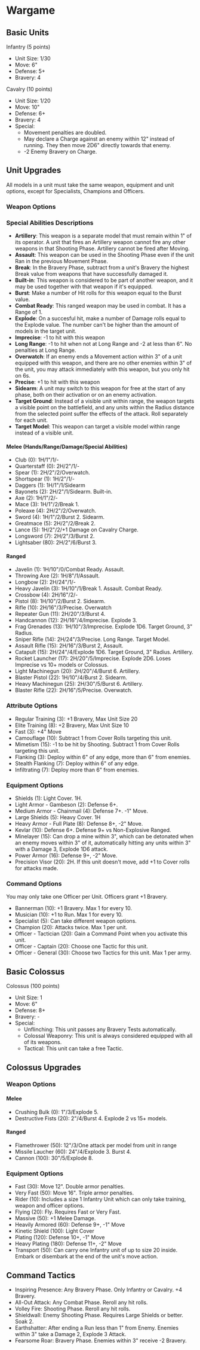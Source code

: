 # Wargame

## Basic Units

Infantry (5 points)

- Unit Size: 1/30
- Move: 6"
- Defense: 5+
- Bravery: 4

Cavalry (10 points)

- Unit Size: 1/20
- Move: 10"
- Defense: 6+
- Bravery: 4
- Special:
	- Movement penalties are doubled.
	- May declare a Charge against an enemy within 12" instead of running. They then move 2D6" directly towards that enemy.
	- -2 Enemy Bravery on Charge.

## Unit Upgrades

All models in a unit must take the same weapon, equipment and unit options, except for Specialists, Champions and Officers.

### Weapon Options

### Special Abilities Descriptions

- **Artillery**: This weapon is a separate model that must remain within 1" of its operator. A unit that fires an Artillery weapon cannot fire any other weapons in that Shooting Phase. Artillery cannot be fired after Moving.
- **Assault**: This weapon can be used in the Shooting Phase even if the unit Ran in the previous Movement Phase.
- **Break**: In the Bravery Phase, subtract from a unit's Bravery the highest Break value from weapons that have successfully damaged it.
- **Built-in**: This weapon is considered to be part of another weapon, and it may be used together with that weapon if it's equipped.
- **Burst**: Make a number of Hit rolls for this weapon equal to the Burst value.
- **Combat Ready**: This ranged weapon may be used in combat. It has a Range of 1.
- **Explode**: On a succesful hit, make a number of Damage rolls equal to the Explode value. The number can't be higher than the amount of models in the target unit.
- **Imprecise**: -1 to hit with this weapon
- **Long Range**: -1 to hit when not at Long Range and -2 at less than 6". No penalties at Long Range.
- **Overwatch**: If an enemy ends a Movement action within 3" of a unit equipped with this weapon, and there are no other enemies within 3" of the unit, you may attack immediately with this weapon, but you only hit on 6s.
- **Precise**: +1 to hit with this weapon
- **Sidearm**: A unit may switch to this weapon for free at the start of any phase, both on their activation or on an enemy activation.
- **Target Ground**: Instead of a visible unit within range, the weapon targets a visible point on the battlefield, and any units within the Radius distance from the selected point suffer the effects of the attack. Roll separately for each unit.
- **Target Model**: This weapon can target a visible model within range instead of a visible unit.

#### Melee (Hands/Range/Damage/Special Abilities)

- Club (0): 1H/1"/1/-
- Quarterstaff (0): 2H/2"/1/-
- Spear (1): 2H/2"/2/Overwatch.
- Shortspear (1): 1H/2"/1/-
- Daggers (1): 1H/1"/1/Sidearm
- Bayonets (2): 2H/2"/1/Sidearm. Built-in.
- Axe (2): 1H/1"/2/-
- Mace (3): 1H/1"/2/Break 1.
- Poleaxe (4): 2H/2"/2/Overwatch.
- Sword (4): 1H/1"/2/Burst 2. Sidearm.
- Greatmace (5): 2H/2"/2/Break 2.
- Lance (5): 1H/2"/2/+1 Damage on Cavalry Charge.
- Longsword (7): 2H/2"/3/Burst 2.
- Lightsaber (80): 2H/2"/6/Burst 3.

#### Ranged

- Javelin (1): 1H/10"/0/Combat Ready. Assault.
- Throwing Axe (2): 1H/8"/1/Assault.
- Longbow (2): 2H/24"/1/-
- Heavy Javelin (3): 1H/10"/1/Break 1. Assault. Combat Ready.
- Crossbow (4): 2H/16"/2/-
- Pistol (8): 1H/10"/2/Burst 2. Sidearm.
- Rifle (10): 2H/16"/3/Precise. Overwatch
- Repeater Gun (11): 2H/20"/3/Burst 4.
- Handcannon (12): 2H/16"/4/Imprecise. Explode 3.
- Frag Grenades (13): 1H/10"/3/Imprecise. Explode 1D6. Target Ground, 3" Radius.
- Sniper Rifle (14): 2H/24"/3/Precise. Long Range. Target Model.
- Assault Rifle (15): 2H/16"/3/Burst 2, Assault.
- Catapult (15): 2H/24"/4/Explode 1D6. Target Ground, 3" Radius. Artillery.
- Rocket Launcher (17): 2H/20"/5/Imprecise. Explode 2D6. Loses Imprecise vs 10+ models or Colossus.
- Light Machinegun (20): 2H/20"/4/Burst 6. Artillery.
- Blaster Pistol (22): 1H/10"/4/Burst 2. Sidearm.
- Heavy Machinegun (25): 2H/30"/5/Burst 6. Artillery.
- Blaster Rifle (22): 2H/16"/5/Precise. Overwatch.

### Attribute Options

- Regular Training (3): +1 Bravery, Max Unit Size 20
- Elite Training (8): +2 Bravery, Max Unit Size 10
- Fast (3): +4" Move
- Camouflage (10): Subtract 1 from Cover Rolls targeting this unit.
- Mimetism (15): -1 to be hit by Shooting. Subtract 1 from Cover Rolls targeting this unit.
- Flanking (3): Deploy within 6" of any edge, more than 6" from enemies.
- Stealth Flanking (7): Deploy within 6" of any edge.
- Infiltrating (7): Deploy more than 6" from enemies.

### Equipment Options

- Shields (1): Light Cover. 1H.
- Light Armor - Gambeson (2): Defense 6+.
- Medium Armor - Chainmail (4): Defense 7+. -1" Move.
- Large Shields (5): Heavy Cover. 1H
- Heavy Armor - Full Plate (8): Defense 8+, -2" Move.
- Kevlar (10): Defense 6+. Defense 9+ vs Non-Explosive Ranged.
- Minelayer (15): Can drop a mine within 3", which can be detonated when an enemy moves within 3" of it, automatically hitting any units within 3" with a Damage 3, Explode 1D6 attack.
- Power Armor (16): Defense 9+, -2" Move.
- Precision Visor (20): 2H. If this unit doesn't move, add +1 to Cover rolls for attacks made.

### Command Options

You may only take one Officer per Unit. Officers grant +1 Bravery.

- Bannerman (10): +1 Bravery. Max 1 for every 10.
- Musician (10): +1 to Run. Max 1 for every 10.
- Specialist (5): Can take different weapon options.
- Champion (20): Attacks twice. Max 1 per unit.
- Officer - Tactician (20): Gain a Command Point when you activate this unit.
- Officer - Captain (20): Choose one Tactic for this unit.
- Officer - General (30): Choose two Tactics for this unit. Max 1 per army.

## Basic Colossus

Colossus (100 points)

- Unit Size: 1
- Move: 6"
- Defense: 8+
- Bravery: -
- Special:
	- Unflinching: This unit passes any Bravery Tests automatically.
	- Colossal Weaponry: This unit is always considered equipped with all of its weapons.
	- Tactical: This unit can take a free Tactic.

## Colossus Upgrades

### Weapon Options

#### Melee

- Crushing Bulk (0): 1"/3/Explode 5.
- Destructive Fists (20): 2"/4/Burst 4. Explode 2 vs 15+ models.

#### Ranged

- Flamethrower (50): 12"/3/One attack per model from unit in range
- Missile Laucher (60): 24"/4/Explode 3. Burst 4.
- Cannon (100): 30"/5/Explode 8.

### Equipment Options

- Fast (30): Move 12". Double armor penalties.
- Very Fast (50): Move 16". Triple armor penalties.
- Rider (10): Includes a size 1 Infantry Unit which can only take training, weapon and officer options.
- Flying (20): Fly. Requires Fast or Very Fast.
- Massive (50): +1 Melee Damage.
- Heavily Armored (60): Defense 9+, -1" Move
- Kinetic Shield (100): Light Cover
- Plating (120): Defense 10+, -1" Move
- Heavy Plating (180): Defense 11+, -2" Move
- Transport (50): Can carry one Infantry unit of up to size 20 inside. Embark or disembark at the end of the unit's move action.

## Command Tactics

- Inspiring Presence: Any Bravery Phase. Only Infantry or Cavalry. +4 Bravery.
- All-Out Attack: Any Combat Phase. Reroll any hit rolls.
- Volley Fire: Shooting Phase. Reroll any hit rolls.
- Shieldwall: Enemy Shooting Phase. Requires Large Shields or better. Soak 2.
- Earthshatter: After ending a Run less than 1" from Enemy. Enemies within 3" take a Damage 2, Explode 3 Attack.
- Fearsome Roar: Bravery Phase. Enemies within 3" receive -2 Bravery.
